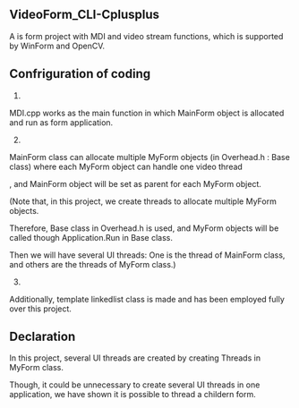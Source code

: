 ## VideoForm_CLI-Cplusplus

A is form project with MDI and video stream functions, which is supported by WinForm and OpenCV.

## Confriguration of coding
1.
MDI.cpp works as the main function in which MainForm object is allocated and run as form application.

2.
MainForm class can allocate multiple MyForm objects (in Overhead.h : Base class) where each MyForm object can handle one video thread

, and MainForm object will be set as parent for each MyForm object.

(Note that, in this project, we create threads to allocate multiple MyForm objects.

Therefore, Base class in Overhead.h is used, and MyForm objects will be called though Application.Run in Base class.

Then we will have several UI threads: One is the thread of MainForm class, and others are the threads of MyForm class.)

3.
Additionally, template linkedlist class is made and has been employed fully over this project.

## Declaration

In this project, several UI threads are created by creating Threads in MyForm class.

Though, it could be unnecessary to create several UI threads in one application, we have shown it is possible to thread a childern form.   
